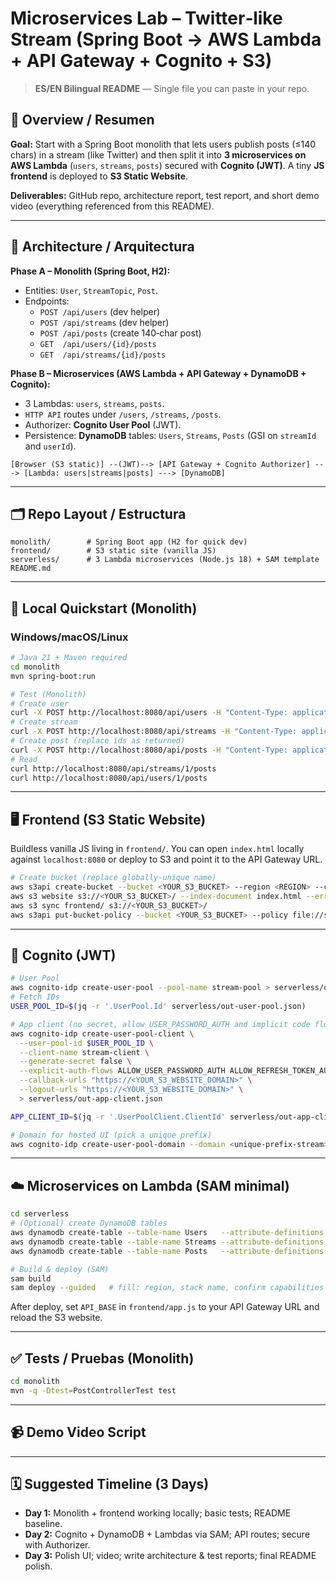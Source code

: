 # Microservices Lab – Twitter‑like Stream (Spring Boot → AWS Lambda + API Gateway + Cognito + S3)

> **ES/EN Bilingual README** — Single file you can paste in your repo.

## 🚀 Overview / Resumen
**Goal:** Start with a Spring Boot monolith that lets users publish posts (≤140 chars) in a stream (like Twitter) and then split it into **3 microservices on AWS Lambda** (`users`, `streams`, `posts`) secured with **Cognito (JWT)**. A tiny **JS frontend** is deployed to **S3 Static Website**.

**Deliverables:** GitHub repo, architecture report, test report, and short demo video (everything referenced from this README).

---

## 🧩 Architecture / Arquitectura

**Phase A – Monolith (Spring Boot, H2):**
- Entities: `User`, `StreamTopic`, `Post`.
- Endpoints: 
  - `POST /api/users` (dev helper)
  - `POST /api/streams` (dev helper)
  - `POST /api/posts` (create 140‑char post)
  - `GET  /api/users/{id}/posts`
  - `GET  /api/streams/{id}/posts`

**Phase B – Microservices (AWS Lambda + API Gateway + DynamoDB + Cognito):**
- 3 Lambdas: `users`, `streams`, `posts`. 
- `HTTP API` routes under `/users`, `/streams`, `/posts`.
- Authorizer: **Cognito User Pool** (JWT).
- Persistence: **DynamoDB** tables: `Users`, `Streams`, `Posts` (GSI on `streamId` and `userId`).

```
[Browser (S3 static)] --(JWT)--> [API Gateway + Cognito Authorizer] ---> [Lambda: users|streams|posts] ---> [DynamoDB]
```

---

## 🗂 Repo Layout / Estructura
```
monolith/        # Spring Boot app (H2 for quick dev)
frontend/        # S3 static site (vanilla JS)
serverless/      # 3 Lambda microservices (Node.js 18) + SAM template
README.md
```

---

## 🔧 Local Quickstart (Monolith)
### Windows/macOS/Linux
```bash
# Java 21 + Maven required
cd monolith
mvn spring-boot:run

# Test (Monolith)
# Create user
curl -X POST http://localhost:8080/api/users -H "Content-Type: application/json" -d '{"username":"dan","email":"d@e.com"}'
# Create stream
curl -X POST http://localhost:8080/api/streams -H "Content-Type: application/json" -d '{"name":"general"}'
# Create post (replace ids as returned)
curl -X POST http://localhost:8080/api/posts -H "Content-Type: application/json" -d '{"userId":1,"streamId":1,"content":"hola mundo!"}'
# Read
curl http://localhost:8080/api/streams/1/posts
curl http://localhost:8080/api/users/1/posts
```

---

## 🖥 Frontend (S3 Static Website)
Buildless vanilla JS living in `frontend/`. You can open `index.html` locally against `localhost:8080` or deploy to S3 and point it to the API Gateway URL.

```bash
# Create bucket (replace globally-unique name)
aws s3api create-bucket --bucket <YOUR_S3_BUCKET> --region <REGION> --create-bucket-configuration LocationConstraint=<REGION>
aws s3 website s3://<YOUR_S3_BUCKET>/ --index-document index.html --error-document index.html
aws s3 sync frontend/ s3://<YOUR_S3_BUCKET>/
aws s3api put-bucket-policy --bucket <YOUR_S3_BUCKET> --policy file://serverless/s3-public-policy.json
```

---

## 🔐 Cognito (JWT)
```bash
# User Pool
aws cognito-idp create-user-pool --pool-name stream-pool > serverless/out-user-pool.json
# Fetch IDs
USER_POOL_ID=$(jq -r '.UserPool.Id' serverless/out-user-pool.json)

# App client (no secret, allow USER_PASSWORD_AUTH and implicit code flow for hosted UI)
aws cognito-idp create-user-pool-client \
  --user-pool-id $USER_POOL_ID \
  --client-name stream-client \
  --generate-secret false \
  --explicit-auth-flows ALLOW_USER_PASSWORD_AUTH ALLOW_REFRESH_TOKEN_AUTH \
  --callback-urls "https://<YOUR_S3_WEBSITE_DOMAIN>" \
  --logout-urls "https://<YOUR_S3_WEBSITE_DOMAIN>" \
  > serverless/out-app-client.json

APP_CLIENT_ID=$(jq -r '.UserPoolClient.ClientId' serverless/out-app-client.json)

# Domain for hosted UI (pick a unique prefix)
aws cognito-idp create-user-pool-domain --domain <unique-prefix-stream> --user-pool-id $USER_POOL_ID
```

---

## ☁️ Microservices on Lambda (SAM minimal)
```bash
cd serverless
# (Optional) create DynamoDB tables
aws dynamodb create-table --table-name Users   --attribute-definitions AttributeName=id,AttributeType=S --key-schema AttributeName=id,KeyType=HASH --billing-mode PAY_PER_REQUEST
aws dynamodb create-table --table-name Streams --attribute-definitions AttributeName=id,AttributeType=S --key-schema AttributeName=id,KeyType=HASH --billing-mode PAY_PER_REQUEST
aws dynamodb create-table --table-name Posts   --attribute-definitions AttributeName=id,AttributeType=S --key-schema AttributeName=id,KeyType=HASH --billing-mode PAY_PER_REQUEST

# Build & deploy (SAM)
sam build
sam deploy --guided   # fill: region, stack name, confirm capabilities
```

After deploy, set `API_BASE` in `frontend/app.js` to your API Gateway URL and reload the S3 website.

---

## ✅ Tests / Pruebas (Monolith)
```bash
cd monolith
mvn -q -Dtest=PostControllerTest test
```

---

## 📹 Demo Video Script


---

## 🗓 Suggested Timeline (3 Days)
- **Day 1:** Monolith + frontend working locally; basic tests; README baseline.  
- **Day 2:** Cognito + DynamoDB + Lambdas via SAM; API routes; secure with Authorizer.  
- **Day 3:** Polish UI; video; write architecture & test reports; final README polish.
